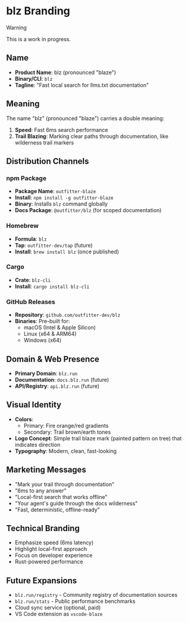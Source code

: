 <!-- note::: @agents this is a work in progress. Do not use this guidance verbatim. -->

# blz Branding

> [!WARNING]
> This is a work in progress.

## Name

- **Product Name**: blz (pronounced "blaze")
- **Binary/CLI**: `blz`
- **Tagline**: "Fast local search for llms.txt documentation"

## Meaning
The name "blz" (pronounced "blaze") carries a double meaning:

1. **Speed**: Fast 6ms search performance
2. **Trail Blazing**: Marking clear paths through documentation, like wilderness trail markers

## Distribution Channels

### npm Package

- **Package Name**: `outfitter-blaze`
- **Install**: `npm install -g outfitter-blaze`
- **Binary**: Installs `blz` command globally
- **Docs Package**: `@outfitter/blz` (for scoped documentation)

### Homebrew

- **Formula**: `blz`
- **Tap**: `outfitter-dev/tap` (future)
- **Install**: `brew install blz` (once published)

### Cargo

- **Crate**: `blz-cli`
- **Install**: `cargo install blz-cli`

### GitHub Releases

- **Repository**: `github.com/outfitter-dev/blz`
- **Binaries**: Pre-built for:
  - macOS (Intel & Apple Silicon)
  - Linux (x64 & ARM64)
  - Windows (x64)

## Domain & Web Presence

- **Primary Domain**: `blz.run`
- **Documentation**: `docs.blz.run` (future)
- **API/Registry**: `api.blz.run` (future)

## Visual Identity

- **Colors**:
  - Primary: Fire orange/red gradients
  - Secondary: Trail brown/earth tones
- **Logo Concept**: Simple trail blaze mark (painted pattern on tree) that indicates direction
- **Typography**: Modern, clean, fast-looking

## Marketing Messages

- "Mark your trail through documentation"
- "6ms to any answer"
- "Local-first search that works offline"
- "Your agent's guide through the docs wilderness"
- "Fast, deterministic, offline-ready"

## Technical Branding

- Emphasize speed (6ms latency)
- Highlight local-first approach
- Focus on developer experience
- Rust-powered performance

## Future Expansions

- `blz.run/registry` - Community registry of documentation sources
- `blz.run/stats` - Public performance benchmarks
- Cloud sync service (optional, paid)
- VS Code extension as `vscode-blaze`
